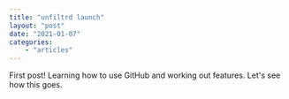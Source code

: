 ```yaml
---
title: "unfiltrd launch"
layout: "post"
date: "2021-01-07"
categories: 
    - "articles"
---
```


First post! Learning how to use GitHub and working out features. Let's see how this goes.